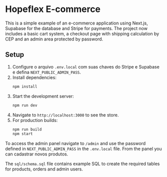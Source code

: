 # Hopeflex E-commerce

This is a simple example of an e-commerce application using Next.js, Supabase for the database and Stripe for payments. The project now includes a basic cart system, a checkout page with shipping calculation by CEP and an admin area protected by password.

## Setup

1. Configure o arquivo `.env.local` com suas chaves do Stripe e Supabase e defina `NEXT_PUBLIC_ADMIN_PASS`.
2. Install dependencies:
   ```bash
   npm install
   ```
3. Start the development server:
   ```bash
   npm run dev
   ```
4. Navigate to `http://localhost:3000` to see the store.
5. For production builds:
   ```bash
   npm run build
   npm start
   ```

To access the admin panel navigate to `/admin` and use the password defined in `NEXT_PUBLIC_ADMIN_PASS` in the `.env.local` file. From the panel you can cadastrar novos produtos.

The `sql/schema.sql` file contains example SQL to create the required tables for products, orders and admin users.
